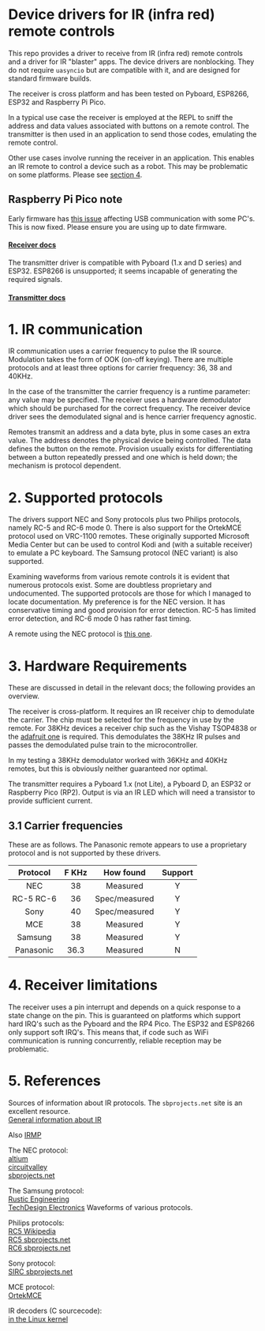 # Device drivers for IR (infra red) remote controls

This repo provides a driver to receive from IR (infra red) remote controls and
a driver for IR "blaster" apps. The device drivers are nonblocking. They do not
require `uasyncio` but are compatible with it, and are designed for standard
firmware builds.

The receiver is cross platform and has been tested on Pyboard, ESP8266, ESP32
and Raspberry Pi Pico.

In a typical use case the receiver is employed at the REPL to sniff the address
and data values associated with buttons on a remote control. The transmitter is
then used in an application to send those codes, emulating the remote control.

Other use cases involve running the receiver in an application. This enables an
IR remote to control a device such as a robot. This may be problematic on some
platforms. Please see [section 4](./README.md#4-receiver-limitations).

## Raspberry Pi Pico note

Early firmware has [this issue](https://github.com/micropython/micropython/issues/6866)
affecting USB communication with some PC's. This is now fixed. Please ensure
you are using up to date firmware.

#### [Receiver docs](./RECEIVER.md)

The transmitter driver is compatible with Pyboard (1.x and D series) and ESP32.
ESP8266 is unsupported; it seems incapable of generating the required signals.

#### [Transmitter docs](./TRANSMITTER.md)

# 1. IR communication

IR communication uses a carrier frequency to pulse the IR source. Modulation
takes the form of OOK (on-off keying). There are multiple protocols and at
least three options for carrier frequency: 36, 38 and 40KHz.

In the case of the transmitter the carrier frequency is a runtime parameter:
any value may be specified. The receiver uses a hardware demodulator which
should be purchased for the correct frequency. The receiver device driver sees
the demodulated signal and is hence carrier frequency agnostic.

Remotes transmit an address and a data byte, plus in some cases an extra value.
The address denotes the physical device being controlled. The data defines the
button on the remote. Provision usually exists for differentiating between a
button repeatedly pressed and one which is held down; the mechanism is protocol
dependent.

# 2. Supported protocols

The drivers support NEC and Sony protocols plus two Philips protocols, namely
RC-5 and RC-6 mode 0. There is also support for the OrtekMCE protocol used on
VRC-1100 remotes. These originally supported Microsoft Media Center but can be
used to control Kodi and (with a suitable receiver) to emulate a PC keyboard.
The Samsung protocol (NEC variant) is also supported.

Examining waveforms from various remote controls it is evident that numerous
protocols exist. Some are doubtless proprietary and undocumented. The supported
protocols are those for which I managed to locate documentation. My preference
is for the NEC version. It has conservative timing and good provision for error
detection. RC-5 has limited error detection, and RC-6 mode 0 has rather fast
timing.

A remote using the NEC protocol is [this one](https://www.adafruit.com/products/389).

# 3. Hardware Requirements

These are discussed in detail in the relevant docs; the following provides an
overview.

The receiver is cross-platform. It requires an IR receiver chip to demodulate
the carrier. The chip must be selected for the frequency in use by the remote.
For 38KHz devices a receiver chip such as the Vishay TSOP4838 or the
[adafruit one](https://www.adafruit.com/products/157) is required. This
demodulates the 38KHz IR pulses and passes the demodulated pulse train to the
microcontroller.

In my testing a 38KHz demodulator worked with 36KHz and 40KHz remotes, but this
is obviously neither guaranteed nor optimal.

The transmitter requires a Pyboard 1.x (not Lite), a Pyboard D, an ESP32 or
Raspberry Pico (RP2). Output is via an IR LED which will need a transistor to
provide sufficient current.

## 3.1 Carrier frequencies

These are as follows. The Panasonic remote appears to use a proprietary
protocol and is not supported by these drivers.

| Protocol  | F KHz | How found     | Support |
|:---------:|:-----:|:-------------:|:-------:|
| NEC       | 38    | Measured      | Y       |
| RC-5 RC-6 | 36    | Spec/measured | Y       |
| Sony      | 40    | Spec/measured | Y       |
| MCE       | 38    | Measured      | Y       | 
| Samsung   | 38    | Measured      | Y       |
| Panasonic | 36.3  | Measured      | N       |

# 4. Receiver limitations

The receiver uses a pin interrupt and depends on a quick response to a state
change on the pin. This is guaranteed on platforms which support hard IRQ's
such as the Pyboard and the RP4 Pico. The ESP32 and ESP8266 only support soft
IRQ's. This means that, if code such as WiFi communication is running
concurrently, reliable reception may be problematic.

# 5. References

Sources of information about IR protocols. The `sbprojects.net` site is an
excellent resource.  
[General information about IR](https://www.sbprojects.net/knowledge/ir/)

Also [IRMP](https://www.mikrocontroller.net/articles/IRMP_-_english)

The NEC protocol:  
[altium](http://techdocs.altium.com/display/FPGA/NEC+Infrared+Transmission+Protocol)  
[circuitvalley](http://www.circuitvalley.com/2013/09/nec-protocol-ir-infrared-remote-control.html)  
[sbprojects.net](https://www.sbprojects.net/knowledge/ir/nec.php)

The Samsung protocol:  
[Rustic Engineering](https://rusticengineering.wordpress.com/2011/02/09/infrared-room-control-with-samsung-ir-protocol/)  
[TechDesign Electronics](https://www.techdesign.be/projects/011/011_waves.htm) Waveforms of various protocols.  


Philips protocols:  
[RC5 Wikipedia](https://en.wikipedia.org/wiki/RC-5)  
[RC5 sbprojects.net](https://www.sbprojects.net/knowledge/ir/rc5.php)  
[RC6 sbprojects.net](https://www.sbprojects.net/knowledge/ir/rc6.php)

Sony protocol:  
[SIRC sbprojects.net](https://www.sbprojects.net/knowledge/ir/sirc.php)

MCE protocol:  
[OrtekMCE](http://www.hifi-remote.com/johnsfine/DecodeIR.html#OrtekMCE)

IR decoders (C sourcecode):  
[in the Linux kernel](https://github.com/torvalds/linux/tree/master/drivers/media/rc)
